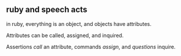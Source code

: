 ## ruby and speech acts

in ruby, everything is an object, and objects have attributes.

Attributes can be called, assigned, and inquired.

Assertions *call* an attribute, commands *assign*, and *questions* inquire.


